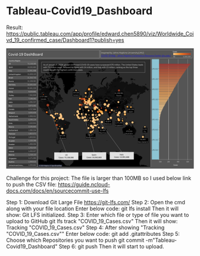 # Tableau-Covid19_Dashboard

Result:
https://public.tableau.com/app/profile/edward.chen5890/viz/Worldwide_Coivd_19_confirmed_case/Dashboard1?publish=yes

![Alt text](<Dashboard 1.png>)

Challenge for this project:
The file is larger than 100MB so I used below link to push the CSV file:
https://guide.ncloud-docs.com/docs/en/sourcecommit-use-lfs

Step 1:
Download Git Large File
https://git-lfs.com/
Step 2:
Open the cmd along with your file location
Enter below code:
git lfs install
Then it will show:
Git LFS initialized.
Step 3:
Enter which file or type of file you want to upload to GitHub
git lfs track "COVID_19_Cases.csv"
Then it will show:
Tracking "COVID_19_Cases.csv"
Step 4:
After showing "Tracking "COVID_19_Cases.csv""
Enter below code:
git add .gitattributes
Step 5:
Choose which Repositories you want to push 
git commit -m"Tableau-Covid19_Dashboard"
Step 6:
git push
Then it will start to upload.
